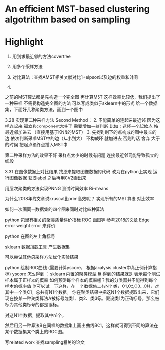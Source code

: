 # An efficient MST-based clustering algotrithm based on sampling

# Highlight
1. 用到求最近邻的方法covertree 
2. 用多个采样方法

1. 对比算法：查找AMST相关文献对比1+elpson以及边的权重和时间
3. 

之前的MST算法都是先构造一个完全图 再计算MST 这样效率比较低，我们提出了一种采样 不需要构造完全图的方法
  可以写成类似于sklearn中的形式 给一个数据集，下面好几种聚类方法，画到一个图中 

3.28 实现第二种采样方法
Second Method：
2.  不能简单的连起来最近邻  因为这样连起来 孤立的component太多了
需要增加一些判断 比如：选择一个起始点 按最近邻加进去 （直接用基于KNN的MST）
3. 先找到剩下的点构成的图中最长的边
依次判断采样MST中的边（从小到大） 不构成环 就加进去 否则的话 舍弃
大于的时候 把起点和终点插入MST中

第二种采样方法的效果不好 
采样点太少的时候有问题 连接最近邻可能导致孤立的线段

3.31 在图像数据上对比结果
找原来提取图像数据的代码 改为在python上实现
运行图像数据 获取label 之后再用CV2画出来

用层次聚类的方法实现PNNG  测试时间效率  Bi-means

为什么2018年的文章说kruscal比prim高效呢？
实现所有的MST算法 对比效率

如何一次画同一数据集的四个图来同时对比四种算法

python 包里有相关的聚类质量评价指标 
ROC 画图等 
参考2018的文章 Edge error weight error 来评价

python 在图的左上角标号

sklearn 数据加载工具 产生数据集

可以尝试其他的采样方法优化实验结果

python 绘制ROC曲线 (需要计算yscore， 根据analysis cluster中真正例计算指标)
yscore 怎么得到 ：sklearn 内置的聚类模型 fit 得到的结果就是
表示每个测试样本属于正样本的概率 如何预测每个样本的概率呢？我的分类器并不能得到每个样本的概率值
你可以试一下这样，在一个数据集上有N个类，C1,C2,C3...CN，对其中一个类C1，总共有N1个数据。
你在聚类结果中把这N1个数据提取出来，它们现在按某一种聚类算法A被标号为类1、类2、类3等。假设类1为正确标号，那么被标为其他类标号的都是误标。


对这N1个数据，提取其中n1个，

然后用另一种算法B在同样的数据集上画出曲线BC1，这样就可得到不同的算法在某个数据集某个类上的ROC图。

写related work  查找sampling相关的论文